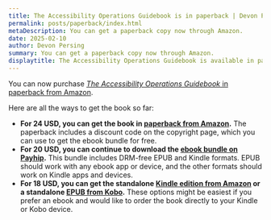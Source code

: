 ```yaml
---
title: The Accessibility Operations Guidebook is in paperback | Devon Persing
permalink: posts/paperback/index.html
metaDescription: You can get a paperback copy now through Amazon.
date: 2025-02-10
author: Devon Persing
summary: You can get a paperback copy now through Amazon.
displaytitle: The Accessibility Operations Guidebook is available in paperback
---
```


You can now purchase [_The Accessibility Operations Guidebook_ in paperback from Amazon](https://www.amazon.com/dp/B0DK7SWKTB).

Here are all the ways to get the book so far:

- **For 24 USD, you can get the book in [paperback from Amazon](https://www.amazon.com/Accessibility-Operations-Guidebook-accessibility-sustainable/dp/B0DVZFRG4L).** The paperback includes a discount code on the copyright page, which you can use to get the ebook bundle for free.
- **For 20 USD, you can continue to download the [ebook bundle on Payhip](https://payhip.com/b/OSyLt).** This bundle includes DRM-free EPUB and Kindle formats. EPUB should work with any ebook app or device, and the other formats should work on Kindle apps and devices.
- **For 18 USD, you can get the standalone [Kindle edition from Amazon](https://www.amazon.com/Accessibility-Operations-Guidebook-accessibility-sustainable-ebook/dp/B0DK7SWKTB) or a standalone [EPUB from Kobo](https://www.kobo.com/us/en/ebook/the-accessibility-operations-guidebook).** These options might be easiest if you prefer an ebook and would like to order the book directly to your Kindle or Kobo device.